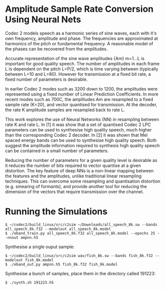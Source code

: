 # Amplitude Sample Rate Conversion Using Neural Nets

Codec 2 models speech as a harmonic series of sine waves, each with it's own frequency, amplitude and phase.  The frequencies are approximated at harmonics of the pitch or fundamental frequency.  A reasonable model of the phases can be recovered from the amplitudes.

Accurate representation of the sine wave amplitudes {Am} m=1...L is important for good quality speech.  The number of amplitudes in each frame L is dependent on the pitch L=P/2, which is time varying between (typically between L=10 and L=80).  However for transmission at a fixed bit rate, a fixed number of parameters is desirable.

In earlier Codec 2 modes such as 3200 down to 1200, the amplitudes were represented using a fixed number of Linear Prediction Coefficients.  In more recent modes such as 700C, the amplitudes Am are resampled to a fixed sample rate (K=20), and vector quantised for transmission.  At the decoder, the rate K amplitude samples are resampled back to rate L.

This work explores the use of Neural Networks (NN) in resampling between rate K and rate L.  In [1] it was show that a set of quantised Codec 2 LPC parameters can be used to synthesise high quality speech, much higher than the corresponding Codec 2 decoder. In [2] it was shown that Mel spaced energy bands can be used to synthesise high quality speech.  Both suggest the amplitude information required to synthesis high quality speech can be contained in a small number of parameters.

Reducing the number of parameters for a given quality level is desirable as it reduces the number of bits required to vector quantise at a given distortion.  The key feature of deep NNs is a non-linear mapping between the features and the amplitudes, unlike traditional linear resampling techniques.  This can overcome some resampling and quantisation distortion (e.g. smearing of formants), and provide another tool for reducing the dimension of the vectors that require transmission over the channel.

# Running the Simulations

```
$ ~/codec2/build_linux/src/c2sim ~/Downloads/all_speech_8k.sw --bands all_speech_8k.f32 --modelout all_speech_8k.model 
$ ./eband_train.py all_speech_8k.f32 all_speech_8k.model --epochs 25 --nnout ampnn.h5
```

Synthesise a single ouput sample:
```
$ ~/codec2/build_linux/src/c2sim wav/fish_8k.sw --bands fish_8k.f32 --modelout fish_8k.model 
$ ./eband_out.py ampnn.h5 fish_8k.f32 fish_8k.model
```

Synthesise a bunch of samples, place them in the directory called 191223:
```
$ ./synth.sh 191223.h5
```
